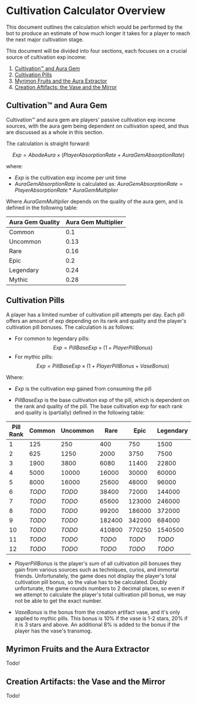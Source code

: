 # Cultivation Calculator Overview

This document outlines the calculation which would be performed by the bot to produce an estimate of how much longer it takes for a player to reach the next major cultivation stage.

This document will be divided into four sections, each focuses on a crucial source of cultivation exp income:
1. [Cultivation™ and Aura Gem](#cultivation-and-aura-gem)
2. [Cultivation Pills](#cultivation-pills)
3. [Myrimon Fruits and the Aura Extractor](#myrimon-fruits-and-the-aura-extractor)
4. [Creation Aftifacts: the Vase and the Mirror](#creation-artifacts-the-vase-and-the-mirror)

## Cultivation™ and Aura Gem

Cultivation™ and aura gem are players' passive cultivation exp income sources, with the aura gem being dependent on cultivation speed, and thus are discussed as a whole in this section. 

The calculation is straight forward:

$$ Exp = AbodeAura \times (PlayerAbsorptionRate + AuraGemAbsorptionRate) $$

where:
- $Exp$ is the cultivation exp income per unit time
- $AuraGemAbsorptionRate$ is calculated as: $AuraGemAbsorptionRate = PlayerAbsorptionRate * AuraGemMultiplier$

Where $AuraGemMultiplier$ depends on the quality of the aura gem, and is defined in the following table:

| Aura Gem Quality | Aura Gem Multiplier |
|------------------|---------------------|
| Common           | 0.1                 |
| Uncommon         | 0.13                |
| Rare             | 0.16                |
| Epic             | 0.2                 |
| Legendary        | 0.24                |
| Mythic           | 0.28                |

## Cultivation Pills

A player has a limited number of cultivation pill attempts per day. Each pill offers an amount of exp depending on its rank and quality and the player's cultivation pill bonuses. The calculation is as follows:
- For common to legendary pills:\
$$Exp = PillBaseExp \times (1 + PlayerPillBonus)$$
- For mythic pills:\
$$Exp = PillBaseExp \times (1 + PlayerPillBonus + VaseBonus)$$

Where:
- $Exp$ is the cultivation exp gained from consuming the pill

- $PillBaseExp$ is the base cultivation exp of the pill, which is dependent on the rank and quality of the pill. The base cultivation exp for each rank and quality is (partially) defined in the following table:

| Pill Rank | Common | Uncommon |  Rare  |  Epic  | Legendary | Mythic  |
|-----------|--------|----------|--------|--------|-----------|---------|
| 1         | 125    | 250      | 400    | 750    | 1500      | 3000    |
| 2         | 625    | 1250     | 2000   | 3750   | 7500      | 15000   |
| 3         | 1900   | 3800     | 6080   | 11400  | 22800     | 45600   |
| 4         | 5000   | 10000    | 16000  | 30000  | 60000     | 120000  |
| 5         | 8000   | 16000    | 25600  | 48000  | 96000     | 192000  |
| 6         | *TODO* | *TODO*   | 38400  | 72000  | 144000    | 288000  |
| 7         | *TODO* | *TODO*   | 65600  | 123000 | 246000    | 492000  |
| 8         | *TODO* | *TODO*   | 99200  | 186000 | 372000    | 744000  |
| 9         | *TODO* | *TODO*   | 182400 | 342000 | 684000    | 1368000 |
| 10        | *TODO* | *TODO*   | 410800 | 770250 | 1540500   | 3081000 |
| 11        | *TODO* | *TODO*   | *TODO* | *TODO* | *TODO*    | *TODO*  |
| 12        | *TODO* | *TODO*   | *TODO* | *TODO* | *TODO*    | *TODO*  |

- $PlayerPillBonus$ is the player's sum of all cultivation pill bonuses they gain from various sources such as techniques, curios, and immortal friends. Unfortunately, the game does not display the player's total cultivation pill bonus, so the value has to be calculated. Doubly unfortunate, the game rounds numbers to 2 decimal places, so even if we attempt to calculate the player's total cultivation pill bonus, we may not be able to get the exact number.

- $VaseBonus$ is the bonus from the creation artifact vase, and it's only applied to mythic pills. This bonus is 10% if the vase is 1-2 stars, 20% if it is 3 stars and above. An additional 8% is added to the bonus if the player has the vase's transmog.


## Myrimon Fruits and the Aura Extractor

Todo!

## Creation Artifacts: the Vase and the Mirror

Todo!

